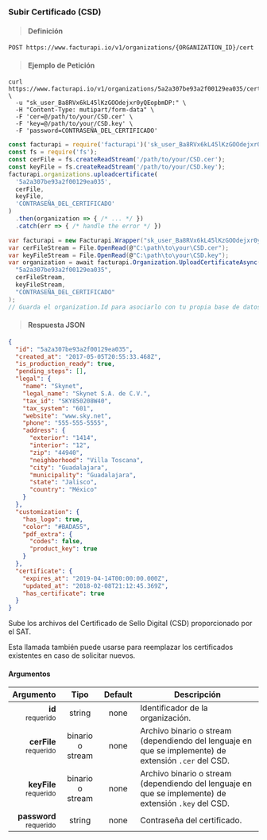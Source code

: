 ### Subir Certificado (CSD)

> <h4 class="toc-ignore">Definición</h4>

```text
POST https://www.facturapi.io/v1/organizations/{ORGANIZATION_ID}/cert
```

> <h4 class="toc-ignore">Ejemplo de Petición</h4>

```shell
curl https://www.facturapi.io/v1/organizations/5a2a307be93a2f00129ea035/certificate \
  -u "sk_user_Ba8RVx6kL45lKzGOOdejxr0yQEopbmDP:" \
  -H "Content-Type: mutipart/form-data" \
  -F 'cer=@/path/to/your/CSD.cer' \
  -F 'key=@/path/to/your/CSD.key' \
  -F 'password=CONTRASEÑA_DEL_CERTIFICADO'
```

```javascript
const facturapi = require('facturapi')('sk_user_Ba8RVx6kL45lKzGOOdejxr0yQEopbmDP');
const fs = require('fs');
const cerFile = fs.createReadStream('/path/to/your/CSD.cer');
const keyFile = fs.createReadStream('/path/to/your/CSD.key');
facturapi.organizations.uploadcertificate(
  '5a2a307be93a2f00129ea035',
  cerFile,
  keyFile,
  'CONTRASEÑA_DEL_CERTIFICADO'
)
  .then(organization => { /* ... */ })
  .catch(err => { /* handle the error */ })
```

```csharp
var facturapi = new Facturapi.Wrapper("sk_user_Ba8RVx6kL45lKzGOOdejxr0yQEopbmDP");
var cerFileStream = File.OpenRead(@"C:\path\to\your\CSD.cer");
var keyFileStream = File.OpenRead(@"C:\path\to\your\CSD.key");
var organization = await facturapi.Organization.UploadCertificateAsync(
  "5a2a307be93a2f00129ea035",
  cerFileStream,
  keyFileStream,
  "CONTRASEÑA_DEL_CERTIFICADO"
);
// Guarda el organization.Id para asociarlo con tu propia base de datos
```

> <h4 class="toc-ignore">Respuesta JSON</h4>

```json
{
  "id": "5a2a307be93a2f00129ea035",
  "created_at": "2017-05-05T20:55:33.468Z",
  "is_production_ready": true,
  "pending_steps": [],
  "legal": {
    "name": "Skynet",
    "legal_name": "Skynet S.A. de C.V.",
    "tax_id": "SKY850208W40",
    "tax_system": "601",
    "website": "www.sky.net",
    "phone": "555-555-5555",
    "address": {
      "exterior": "1414",
      "interior": "12",
      "zip": "44940",
      "neighborhood": "Villa Toscana",
      "city": "Guadalajara",
      "municipality": "Guadalajara",
      "state": "Jalisco",
      "country": "México"
    }
  },
  "customization": {
    "has_logo": true,
    "color": "#BADA55",
    "pdf_extra": {
      "codes": false,
      "product_key": true
    }
  },
  "certificate": {
    "expires_at": "2019-04-14T00:00:00.000Z",
    "updated_at": "2018-02-08T21:12:45.369Z",
    "has_certificate": true
  }
}
```

Sube los archivos del Certificado de Sello Digital (CSD) proporcionado por el SAT.

Esta llamada también puede usarse para reemplazar los certificados existentes en caso de solicitar nuevos.

#### Argumentos

Argumento | Tipo | Default | Descripción
---------:|:----:|:-------:| -----------
**id**<br><small>requerido</small> | string | none | Identificador de la organización.
**cerFile**<br><small>requerido</small> | binario o stream | none | Archivo binario o stream (dependiendo del lenguaje en que se implemente) de extensión `.cer` del CSD.
**keyFile**<br><small>requerido</small> | binario o stream | none | Archivo binario o stream (dependiendo del lenguaje en que se implemente) de extensión `.key` del CSD.
**password**<br><small>requerido</small> | string | none | Contraseña del certificado.
